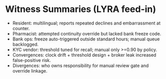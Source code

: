 # Witness Summaries (LYRA feed-in)
- Resident: multilingual; reports repeated declines and embarrassment at counter.
- Pharmacist: attempted continuity override but lacked bank freeze code.
- Bank ops: freeze auto-triggered outside standard hours; manual queue backlogged.
- KYC vendor: threshold tuned for recall; manual only >=0.90 by policy.
- Convergences: clock drift + threshold design + broker leak increased false-positive risk.
- Divergences: who owns responsibility for manual review gate and override linkage.
